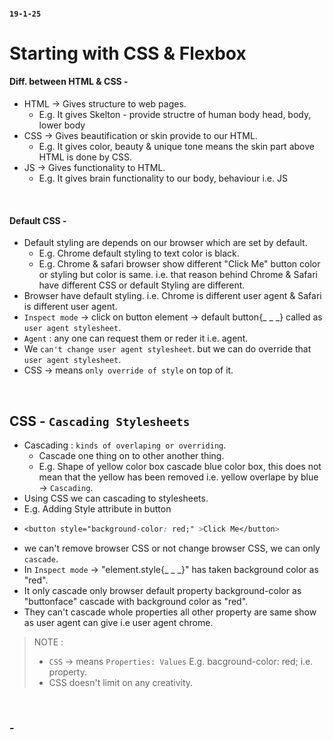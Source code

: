 
#### `19-1-25`

# Starting with CSS & Flexbox

#### Diff. between HTML & CSS -
- HTML -> Gives structure to web pages.
  - E.g. It gives Skelton - provide structre of human body head, body, lower body
- CSS -> Gives beautification or skin provide to our HTML.
  - E.g. It gives color, beauty & unique tone means the skin part above HTML is done by CSS.
- JS -> Gives functionality to HTML.
  - E.g. It gives brain functionality to our body, behaviour i.e. JS
<br>

#### Default CSS -
- Default styling are depends on our browser which are set by default.
  - E.g. Chrome default styling to text color is black.
  - E.g. Chrome & safari browser show different "Click Me" button color or styling but color is same. i.e. that reason behind Chrome & Safari have different CSS or default Styling are different.
- Browser have default styling. i.e. Chrome is different user agent & Safari is different user agent.
- `Inspect mode` -> click on button element -> default button{_ _ _} called as `user agent stylesheet`.
- `Agent` : any one can request them or reder it i.e. agent.
- We `can't change user agent stylesheet`. but we can do override that `user agent stylesheet`.
- CSS -> means `only override of style` on top of it.
<br>

## CSS - `Cascading Stylesheets`
- Cascading : `kinds of overlaping or overriding`.
  - Cascade one thing on to other another thing.
  - E.g. Shape of yellow color box cascade blue color box, this does not mean that the yellow has been removed i.e. yellow overlape by blue -> `Cascading`.
- Using CSS we can cascading to stylesheets.
- E.g. Adding Style attribute in button
- ``` CSS
  <button style="background-color: red;" >Click Me</button>
  ```
- we can't remove browser CSS or not change browser CSS, we can only `cascade`.
- In `Inspect mode` -> "element.style{_ _ _}" has taken background color as "red".
- It only cascade only browser default property background-color as "buttonface" cascade with background color as "red".
- They can't cascade whole properties all other property are same show as user agent can give i.e user agent chrome.



> NOTE :
> - `CSS` -> means `Properties: Values` E.g. bacground-color: red; i.e. property.
> - CSS doesn't limit on any creativity.

<br>

### -

